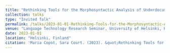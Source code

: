 ```yaml
---
title: "Rethinking Tools for the Morphosyntactic Analysis of Underdocumented Languages"
collection: talks
type: "Invited Talk"
permalink: /talks/2023-01-01-Rethinking-Tools-for-the-Morphosyntactic-Analysis-
venue: "Language Technology Research Seminar, University of Helsinki, Helsinki, Finland"
date: 2023-01-01
location: "Helsinki, Finland"
citation: 'Maria Copot, Sara Court. (2023). &quot;Rethinking Tools for the Morphosyntactic Analysis of Underdocumented Languages&quot;. Language Technology Research Seminar, University of Helsinki, Helsinki, Finland.'
---
```



